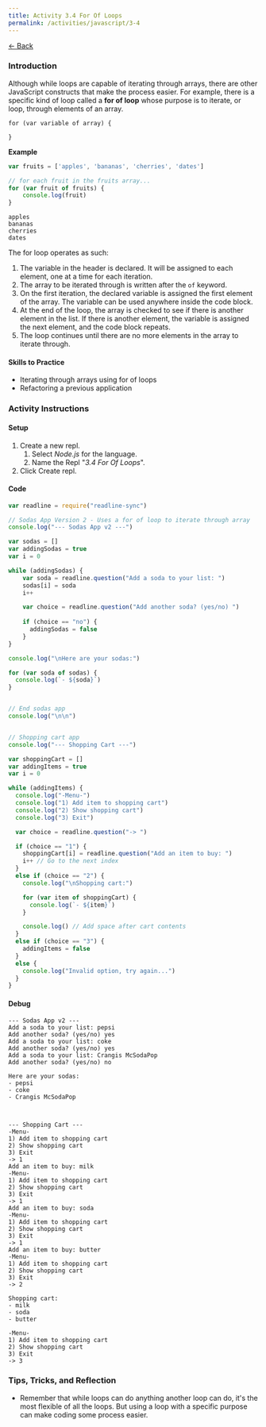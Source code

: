 ```yaml
---
title: Activity 3.4 For Of Loops
permalink: /activities/javascript/3-4
---
```


[← Back](/activities/javascript/)

### Introduction

Although while loops are capable of iterating through arrays, there are other JavaScript constructs that make the process easier. For example, there is a specific kind of loop called a **for of loop** whose purpose is to iterate, or loop, through elements of an array.

```
for (var variable of array) {

}
```

**Example**

```js
var fruits = ['apples', 'bananas', 'cherries', 'dates']

// for each fruit in the fruits array...
for (var fruit of fruits) {
    console.log(fruit)
}
```

```shell
apples
bananas
cherries
dates
```

The for loop operates as such:

1. The variable in the header is declared. It will be assigned to each element, one at a time for each iteration.
2. The array to be iterated through is written after the `of` keyword.
3. On the first iteration, the declared variable is assigned the first element of the array. The variable can be used anywhere inside the code block.
4. At the end of the loop, the array is checked to see if there is another element in the list. If there is another element, the variable is assigned the next element, and the code block repeats.
5. The loop continues until there are no more elements in the array to iterate through.


#### Skills to Practice

- Iterating through arrays using for of loops
- Refactoring a previous application

### Activity Instructions

#### Setup
1. Create a new repl.
    1. Select *Node.js* for the language.
    2. Name the Repl "*3.4 For Of Loops*".
2. Click Create repl.

#### Code

```js
var readline = require("readline-sync")

// Sodas App Version 2 - Uses a for of loop to iterate through array
console.log("--- Sodas App v2 ---")

var sodas = []
var addingSodas = true
var i = 0

while (addingSodas) {
    var soda = readline.question("Add a soda to your list: ")
    sodas[i] = soda
    i++

    var choice = readline.question("Add another soda? (yes/no) ")
    
    if (choice == "no") {
      addingSodas = false
    }
}

console.log("\nHere are your sodas:")

for (var soda of sodas) {
  console.log(`- ${soda}`)
}


// End sodas app
console.log("\n\n")


// Shopping cart app
console.log("--- Shopping Cart ---")

var shoppingCart = []
var addingItems = true
var i = 0

while (addingItems) {
  console.log("-Menu-")
  console.log("1) Add item to shopping cart")
  console.log("2) Show shopping cart")
  console.log("3) Exit")

  var choice = readline.question("-> ")

  if (choice == "1") {
    shoppingCart[i] = readline.question("Add an item to buy: ")
    i++ // Go to the next index
  }
  else if (choice == "2") {
    console.log("\nShopping cart:")

    for (var item of shoppingCart) {
      console.log(`- ${item}`)
    }

    console.log() // Add space after cart contents
  }
  else if (choice == "3") {
    addingItems = false
  }
  else {
    console.log("Invalid option, try again...")
  }
}
```

#### Debug

```shell
--- Sodas App v2 ---
Add a soda to your list: pepsi
Add another soda? (yes/no) yes
Add a soda to your list: coke
Add another soda? (yes/no) yes
Add a soda to your list: Crangis McSodaPop
Add another soda? (yes/no) no

Here are your sodas:
- pepsi
- coke
- Crangis McSodaPop



--- Shopping Cart ---
-Menu-
1) Add item to shopping cart
2) Show shopping cart
3) Exit
-> 1
Add an item to buy: milk
-Menu-
1) Add item to shopping cart
2) Show shopping cart
3) Exit
-> 1
Add an item to buy: soda
-Menu-
1) Add item to shopping cart
2) Show shopping cart
3) Exit
-> 1
Add an item to buy: butter
-Menu-
1) Add item to shopping cart
2) Show shopping cart
3) Exit
-> 2

Shopping cart:
- milk
- soda
- butter

-Menu-
1) Add item to shopping cart
2) Show shopping cart
3) Exit
-> 3
```

### Tips, Tricks, and Reflection

- Remember that while loops can do anything another loop can do, it's the most flexible of all the loops. But using a loop with a specific purpose can make coding some process easier.